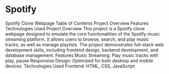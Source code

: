 # Spotify
Spotify Clone Webpage
Table of Contents
Project Overview
Features
Technologies Used
Project Overview
This project is a Spotify clone webpage designed to emulate the core functionalities of the Spotify music streaming platform. It allows users to browse, search, and play music tracks, as well as manage playlists. The project demonstrates full-stack web development skills, including frontend design, backend development, and database management.
Features
Music Streaming: Play music tracks with play, pause
Responsive Design: Optimized for both desktop and mobile devices.
Technologies Used
Frontend: HTML, CSS, JavaScript
